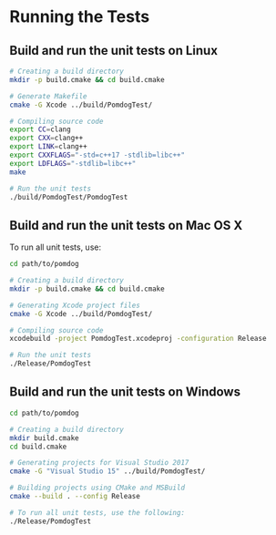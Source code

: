 # Running the Tests

## Build and run the unit tests on Linux

```sh
# Creating a build directory
mkdir -p build.cmake && cd build.cmake

# Generate Makefile
cmake -G Xcode ../build/PomdogTest/

# Compiling source code
export CC=clang
export CXX=clang++
export LINK=clang++
export CXXFLAGS="-std=c++17 -stdlib=libc++"
export LDFLAGS="-stdlib=libc++"
make

# Run the unit tests
./build/PomdogTest/PomdogTest        
```

## Build and run the unit tests on Mac OS X

To run all unit tests, use:

```sh
cd path/to/pomdog

# Creating a build directory
mkdir -p build.cmake && cd build.cmake

# Generating Xcode project files
cmake -G Xcode ../build/PomdogTest/

# Compiling source code
xcodebuild -project PomdogTest.xcodeproj -configuration Release

# Run the unit tests
./Release/PomdogTest
```

## Build and run the unit tests on Windows

```sh
cd path/to/pomdog

# Creating a build directory
mkdir build.cmake
cd build.cmake

# Generating projects for Visual Studio 2017
cmake -G "Visual Studio 15" ../build/PomdogTest/

# Building projects using CMake and MSBuild
cmake --build . --config Release

# To run all unit tests, use the following:
./Release/PomdogTest
```
